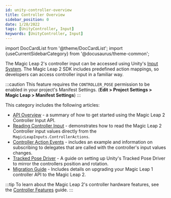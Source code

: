 ```yaml
---
id: unity-controller-overview
title: Controller Overview
sidebar_position: 0
date: 1/28/2022
tags: [UnityController, Input]
keywords: [UnityController, Input]
---
```

import DocCardList from '@theme/DocCardList';
import {useCurrentSidebarCategory} from '@docusaurus/theme-common';

The Magic Leap 2's controller input can be accessed using Unity's [Input System](https://docs.unity3d.com/Packages/com.unity.inputsystem@1.0/manual/QuickStartGuide.html). The Magic Leap 2 SDK includes predefined action mappings, so developers can access controller input in a familiar way.

:::caution
This feature requires the `CONTROLLER_POSE` permission to be enabled in your project's Manifest Settings. (**Edit > Project Settings > Magic Leap > Manifest Settings**)
:::

This category includes the following articles:

- [API Overview](/versioned_docs/version-1.1.0-dev2/guides/unity/input/controller/controller-api-overview.md) - a summary of how to get started using the Magic Leap 2 Controller Input API.
- [Reading Controller Input](/versioned_docs/version-1.1.0-dev2/guides/unity/input/controller/reading-controller-input.md) - demonstrates how to read the Magic Leap 2 Controller input values directly from the `MagicLeapInputs.ControllerActions`.
- [Controller Action Events](/versioned_docs/version-1.1.0-dev2/guides/unity/input/controller/controller-action-events.md) - includes an example and information on subscribing to delegates that are called with the controller's input values changes.
- [Tracked Pose Driver](/versioned_docs/version-1.1.0-dev2/guides/unity/input/controller/tracked-pose-driver-controller.md) - A guide on setting up Unity's Tracked Pose Driver to mirror the controllers position and rotation.
- [Migration Guide](/versioned_docs/version-1.1.0-dev2/guides/unity/input/controller/controller-porting-guide.md) - Includes details on upgrading your Magic Leap 1 controller API to the Magic Leap 2.

:::tip
To learn about the Magic Leap 2's controller hardware features, see the [Controller Features](/versioned_docs/version-1.1.0-dev2/guides/device//controller-features.md) guide.
:::

<DocCardList items={useCurrentSidebarCategory().items}/>
